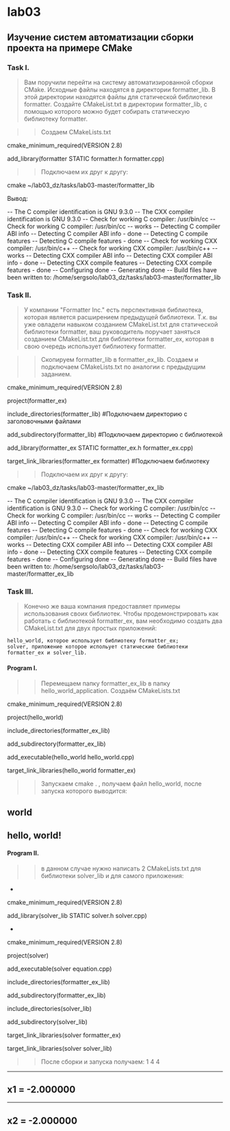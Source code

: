 # lab03
## Изучение систем автоматизации сборки проекта на примере CMake 
### Task I.
> Вам поручили перейти на систему автоматизированной сборки CMake. Исходные файлы находятся в директории formatter_lib. В этой директории находятся файлы для статической библиотеки formatter. Создайте CMakeList.txt в директории formatter_lib, с помощью которого можно будет собирать статическую библиотеку formatter.

>>Создаем CMakeLists.txt

cmake_minimum_required(VERSION 2.8) 

add_library(formatter STATIC formatter.h formatter.cpp)

>>Подключаем их друг к другу:

cmake ~/lab03_dz/tasks/lab03-master/formatter_lib

Вывод:

-- The C compiler identification is GNU 9.3.0
-- The CXX compiler identification is GNU 9.3.0
-- Check for working C compiler: /usr/bin/cc
-- Check for working C compiler: /usr/bin/cc -- works
-- Detecting C compiler ABI info
-- Detecting C compiler ABI info - done
-- Detecting C compile features
-- Detecting C compile features - done
-- Check for working CXX compiler: /usr/bin/c++
-- Check for working CXX compiler: /usr/bin/c++ -- works
-- Detecting CXX compiler ABI info
-- Detecting CXX compiler ABI info - done
-- Detecting CXX compile features
-- Detecting CXX compile features - done
-- Configuring done
-- Generating done
-- Build files have been written to: /home/sergsolo/lab03_dz/tasks/lab03-master/formatter_lib

### Task II.
>У компании "Formatter Inc." есть перспективная библиотека, которая является расширением предыдущей библиотеки. Т.к. вы уже овладели навыком созданием CMakeList.txt для статической библиотеки formatter, ваш руководитель поручает заняться созданием CMakeList.txt для библиотеки formatter_ex, которая в свою очередь использует библиотеку formatter.

>> Скопируем formatter_lib в formatter_ex_lib.
>> Cоздаем и подключаем CMakeLists.txt по аналогии с предыдущим заданием.

cmake_minimum_required(VERSION 2.8)

project(formatter_ex)

include_directories(formatter_lib) #Подключаем директорию с заголовочными файлами

add_subdirectory(formatter_lib) #Подключаем директорию с библиотекой

add_library(formatter_ex STATIC formatter_ex.h formatter_ex.cpp)

target_link_libraries(formatter_ex formatter) #Подключаем библиотеку

>> Подключаем их друг к другу:

cmake ~/lab03_dz/tasks/lab03-master/formatter_ex_lib

-- The C compiler identification is GNU 9.3.0
-- The CXX compiler identification is GNU 9.3.0
-- Check for working C compiler: /usr/bin/cc
-- Check for working C compiler: /usr/bin/cc -- works
-- Detecting C compiler ABI info
-- Detecting C compiler ABI info - done
-- Detecting C compile features
-- Detecting C compile features - done
-- Check for working CXX compiler: /usr/bin/c++
-- Check for working CXX compiler: /usr/bin/c++ -- works
-- Detecting CXX compiler ABI info
-- Detecting CXX compiler ABI info - done
-- Detecting CXX compile features
-- Detecting CXX compile features - done
-- Configuring done
-- Generating done
-- Build files have been written to: /home/sergsolo/lab03_dz/tasks/lab03-master/formatter_ex_lib

### Task III.
>Конечно же ваша компания предоставляет примеры использования своих библиотек. Чтобы продемонстрировать как работать с библиотекой formatter_ex, вам необходимо создать два CMakeList.txt для двух простых приложений:

    hello_world, которое использует библиотеку formatter_ex;
    solver, приложение которое испольует статические библиотеки formatter_ex и solver_lib.
  
#### Program I.
 >> Перемещаем папку formatter_ex_lib в папку hello_world_application.
 >> Создаём CMakeLists.txt
 
cmake_minimum_required(VERSION 2.8)

project(hello_world)

include_directories(formatter_ex_lib)

add_subdirectory(formatter_ex_lib)

add_executable(hello_world hello_world.cpp)

target_link_libraries(hello_world formatter_ex)

>> Запускаем cmake . , получаем файл hello_world, после запуска которого выводится:

world 
-------------------------
hello, world!
-------------------------

#### Program II.

>> в данном случае нужно написать 2 CMakeLists.txt для библиотеки solver_lib и для самого приложения:

*
cmake_minimum_required(VERSION 2.8)

add_library(solver_lib STATIC solver.h solver.cpp)

*
cmake_minimum_required(VERSION 2.8)

project(solver)

add_executable(solver equation.cpp)

include_directories(formatter_ex_lib)

add_subdirectory(formatter_ex_lib)

include_directories(solver_lib)

add_subdirectory(solver_lib)

target_link_libraries(solver formatter_ex)

target_link_libraries(solver solver_lib)


>> После сборки и запуска получаем:
1
4
4
-------------------------
x1 = -2.000000
-------------------------
-------------------------
x2 = -2.000000
-------------------------
